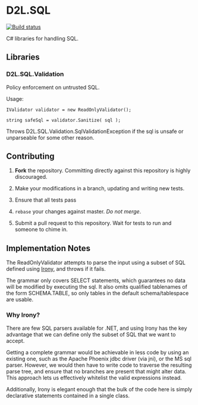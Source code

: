 # D2L.SQL

[![Build status](https://ci.appveyor.com/api/projects/status/7mshe7enqhr12037/branch/master?svg=true)](https://ci.appveyor.com/project/Brightspace/d2l-sql/branch/master)

C# libraries for handling SQL.

## Libraries

### D2L.SQL.Validation

Policy enforcement on untrusted SQL.

Usage:

`IValidator validator = new ReadOnlyValidator();`

`string safeSql = validator.Sanitize( sql );`

Throws D2L.SQL.Validation.SqlValidationException if the sql is unsafe or unparseable for some other reason.

## Contributing

1. **Fork** the repository. Committing directly against this repository is
   highly discouraged.

2. Make your modifications in a branch, updating and writing new tests.

3. Ensure that all tests pass

4. `rebase` your changes against master. *Do not merge*.

5. Submit a pull request to this repository. Wait for tests to run and someone
   to chime in.

## Implementation Notes

The ReadOnlyValidator attempts to parse the input using a subset of SQL defined using [Irony](https://irony.codeplex.com/), and throws if it fails.

The grammar only covers SELECT statements, which guarantees no data will be modified by executing the sql. It also omits qualified tablenames of the form SCHEMA.TABLE,
so only tables in the default schema/tablespace are usable.

### Why Irony?

There are few SQL parsers available for .NET, and using Irony has the key advantage that we can define only the subset of SQL that we want to accept.

Getting a complete grammar would be achievable in less code by using an existing one, such as the Apache Phoenix jdbc driver (via jni), or the MS sql parser. However, we would then
have to write code to traverse the resulting parse tree, and ensure that no branches are present that might alter data. This approach lets us effectively whitelist the valid expressions
instead.

Additionally, Irony is elegant enough that the bulk of the code here is simply declarative statements contained in a single class.
